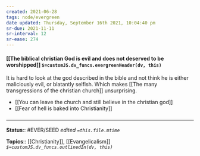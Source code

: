 ```yaml
---
created: 2021-06-28
tags: node/evergreen
date updated: Thursday, September 16th 2021, 10:04:40 pm
sr-due: 2021-11-11
sr-interval: 12
sr-ease: 274
---
```


#### [[The biblical christian God is evil and does not deserved to be worshipped]] `$=customJS.dv_funcs.evergreenHeader(dv, this)`

It is hard to look at the god described in the bible and not think he is either maliciously evil, or blatantly selfish. Which makes [[The many transgressions of the christian church]] unsurprising.

- [[You can leave the church and still believe in the christian god]]
- [[Fear of hell is baked into Christianity]]

### <hr class="footnote"/>

**Status**:: #EVER/SEED
*edited `=this.file.mtime`*

**Topics**:: [[Christianity]], [[Evangelicalism]]
*`$=customJS.dv_funcs.outlinedIn(dv, this)`*

